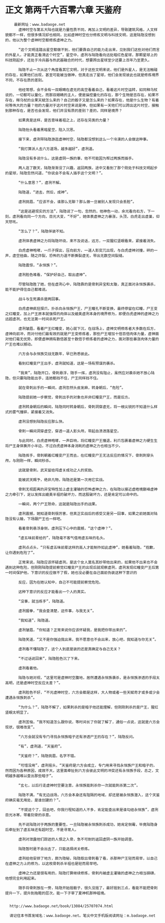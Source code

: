 # 正文 第两千六百零六章 天鉴府
        最新网址：www.badaoge.net
          虚神时空与第五大陆也就是力量性质不同，再加上文明的差异，导致建筑风格，人文样貌都不一样，但很多情况却也相同，比如虚神时空也分修炼文明与科技文明，这是陆隐没想到的，他以为整个虚神时空都修炼虚神之力。
      
          “这个文明连踏出星空都做不到，他们要靠自己的能力走出来，见到我们这些对他们而言的外星人，才能真正看清这个时空”，星空中，虚冽与陆隐看向远处暗红色星球，那颗星球上的科技刚起步，还处于冷兵器与热武器融合的时代，想要跨出星球至少还要上百年乃至更久。
      
          陆隐不止一次从这个角度看其它文明，对于这些文明来说，他们是外星人，是无法触碰的存在，如果他们出现，甚至可能被当做神，但真走出了星球，他们会发现彼此也就是修炼境界不同，不存在质的差别。
      
          他经常想，会不会有一双眼睛在虚无的高空看着自己，看着这片时空运转，如同释乌杖说的，一切都可以量化，而那双眼睛的主人，便是操控量化的存在，那个生物是否存在，如果不存在，释乌杖的业果天赋怎么来的？自己的骰子又是怎么来的？如果存在，他是什么生物？有着何等伟大的力量？他的力量对于这片时空来说是神，但如果有一天他们可以跨出这片时空，接触到那种存在，是否也会发现，他们并没有质的差别？差的，同样是境界？
      
          如果真是这样，是否意味着祖之上，还存在另类的力量？
      
          陆隐抬头看着黑暗星空，陷入沉思。
      
          接下来，虚冽带陆隐游逛虚神时空，陆隐都没想到这么一个冷漠的人会做这种事。
      
          “我打算派人去六方道场，越多越好”，虚冽道。
      
          陆隐没有多说什么，这是虚阴一族的事，他不可能因为帮过两族而插手。
      
          两人逛了数天，陆隐渐渐没了兴趣，返回两族，途中又看到了那个刚处于科技文明起步的星球，陆隐忽然问道，“你说会不会有人插手这个文明？”。
      
          “什么意思？”，虚冽不解。
      
          陆隐道，“进去，然后，成神”。
      
          虚冽挑眉，“应该不会，谁那么无聊？那么做一旦被别人发现只会丢脸”。
      
          “这是逃避现实的方法”，陆隐说了一句，忽然的，他神色一动，余光看向右方，下一刻，虚冽看向同一个方向，目光大变，“不好”，她体表虚神之力暴涨，头顶，白虎走出虚巢，仰天怒吼。
      
          “怎么了？”，陆隐佯装不知。
      
          虚冽体表虚神之力将陆隐环绕，来不及说话，远方，一双猩红竖眼看来，紧接着消失。
      
          白虎虚神咆哮，一爪子探出，压向前方，一道人影突兀出现，与白虎虚神对撞，砰的一声，虚空扭曲，随之炸裂，恐怖的力道不断撕裂虚无，带出无数空间裂缝。
      
          陆隐震惊，“永恒族？”。
      
          虚冽脸色难看，“保护好自己，取出虚神”。
      
          尽管陆隐胜了她，但在虚冽心中，陆隐靠的是骨刺异宝和太璇，真正面对永恒族袭杀，能不能护得住自己都难说。
      
          战斗与生死袭杀是两回事。
      
          白虎虚神疯狂探爪，扑杀向永恒族尸王，尸王瞳孔不断变换，最终停留在红瞳，尸王变之红瞳变，加上尸王原本就强悍的肉体以及媲美虚冽本身的境界修为，即便白虎虚神的虚神之力远超虚冽，也无法第一时间杀死尸王。
      
          虚冽皱眉，看着尸王红瞳变，她心就下沉，在战场上，虚神文明修炼者大多数在后方，虚神向前冲，而对付他们最有效的就是尸王变修炼者，那些尸王增加十倍百倍肉体力量，虚神面对他们毫无优势，即便虚神拥有数倍甚至十数倍于修炼者的虚神之力，面对那些暴涨肉体力量的尸王也难以撼动。
      
          六方会与永恒族交战无数年，早已熟悉彼此。
      
          看到红瞳变尸王出手，虚冽就知道，这是一场有预谋的袭杀。
      
          “我来”，陆隐开口，骨刺悬浮，随手一挥，虚冽没有阻止，虽然应对袭杀她不放心陆隐，但只要陆隐能出手，连她都挡不住，尸王同样挡不住。
      
          就在骨刺出手的一瞬间，虚冽忽然头皮发麻，转身朝后，“危险”。
      
          陆隐提前她一步察觉，骨刺出手的对象也并非红瞳变尸王，而是后方。
      
          虚冽转身朝后的瞬间，陆隐同时转身朝后，骨刺洞穿虚无，将一根尖锐的不知道什么样式的雾气撞碎，紧接着又消失。
      
          虚冽没想到陆隐反应那么快。
      
          骨刺一瞬间洞穿虚空，穿透一道人影头颅，带起血渍洒落星空。
      
          与此同时，白虎虚神咆哮，一声巨响，将红瞳变尸王撞退，利爪包裹着虚神之力硬生生将尸王身体撕开小半边，不过白虎虚神本身消耗的虚神之力也相当不少。
      
          陆隐挥手，骨刺朝着红瞳变尸王而去，在红瞳变尸王无法反应的情况下，骨刺刺穿头颅，与刚刚一样，瞬间秒杀。
      
          这就是骨刺，武天留给闯虚关成功之人的奖励。
      
          能被武天赐予，绝非凡物，陆隐还是第一次用它实战。
      
          骨刺无视距离的异宝特性加上虚主灌输的恐怖虚神之力，在陆隐以接近虚皓境巅峰虚神之力牵引下，足以发挥出媲美半祖的破坏力，而这股破坏力，还是肯定可以命中的。
      
          一瞬间，两个尸王殒命，这就是陆隐出手的战果。
      
          虚冽震撼，她知道骨刺很厉害，但真正实战后的感受又是另一回事，如果之前她面对陆隐没有认输，下场跟尸王也一样吧。
      
          看着骨刺悬浮身侧，虚冽压下心中的震撼，“这个虚神？”。
      
          “虚五味前辈给的”，陆隐毫不客气借用虚五味的名头。
      
          虚冽点点头，“只有虚五味前辈这样的高人才能制作如此虚神”，她看着陆隐，“抱歉，让你遇到危险了”。
      
          正常来说，陆隐应该怀疑虚冽，是这个女人莫名其妙带他出来的，如果他不出来也不会遇到这种危险，但刚刚陆隐提前察觉红瞳变尸王的出现后就观察虚冽，虚冽发现红瞳变尸王后第一时间保护他，下意识的反应做不了假，她也没必要在自己面前伪装这种下意识的
      
          反应，因为在她认知中，自己不可能提前察觉危险。
      
          这种下意识的反应才能看出一个人的真实。
      
          “没事，就当练手”，陆隐道。
      
          虚冽握拳，“我会查清楚，这件事，与我无关”。
      
          “我知道”，陆隐道。
      
          虚冽皱眉，“你知道？正常来说你应该怀疑我，是我把你带出来的”。
      
          陆隐笑道，“又不是你强迫我出来，我不愿意也不会出来，放心吧，我知道与你无关”。
      
          虚冽看不懂陆隐了，这个人到底是装的还是真确定与自己无关？
      
          “不过话说回来”，陆隐脸色沉了下来。
      
          虚冽看着他。
      
          陆隐与她对视，“这里可是虚神时空腹地，居然遭遇永恒族袭杀，是永恒族渗透的手段太高明，还是虚神时空反应太差？”。
      
          虚冽脸色不好，“不光虚神时空，六方会都是这样，大人物或者一些天赋奇才或多或少会遭遇永恒族刺杀”。
      
          “为什么？”，陆隐不解了，如果刺杀的是暗子他还能理解，但刚刚刺杀的是尸王，猩红竖眼太明显了。
      
          虚冽苦恼，“我不知道怎么跟你说，等时间长了你就了解了，通俗一点说，这就是六方会现状，很难改变”。
      
          “六方会就没有专门寻找永恒族暗子还有渗透尸王的存在？”，陆隐反问。
      
          “有”，虚冽道，“天鉴府”。
      
          “天鉴府？”，陆隐挑眉，名字不错。
      
          “可惜没用”，虚冽摇头，“天鉴府是六方会成立，专门用来寻找永恒族尸王和暗子的，然而因为各种原因，成效不大，这里面牵扯到六方会彼此文明的冲突还有永恒族手段，总之，文明越多越难以查出那些暗子”。
      
          “玄七，以后行走虚神时空要注意，永恒族能刺杀你一次就能刺杀第二次”。
      
          陆隐不满，“有无边战场，六方会本身还有阻隔的地域，却还是被永恒族潜入，这个天鉴府确实毫无用处，是谁创建的？”。
      
          “不提这个了，回去吧，你我行程知道的人不多，肯定能查出来是谁勾结永恒族”，虚冽目光冰寒，带着刻骨的杀意。
      
          先不说陆隐对于两族的重要性，一旦陆隐被永恒族刺杀成功，她肯定倒霉，毕竟陆隐身后牵扯到了虚五味还有超时空，不是寻常人。
      
          虚冽对泄露他们踪迹的人恨之入骨，急不可耐的返回虚阴一族开始调查。
      
          陆隐暂时是不会出去了，只能选择闭关修炼。
      
          虚冽给他安排了地方，颇为隐秘，陆隐取出骨刺看了看，杀那种尸王轻而易举，以自己在虚神之力上的修为，以这枚骨刺杀半祖也是轻而易举吧。
      
          虚神之力还是很有用的，陆隐打算继续修炼，骨刺内被虚主灌输的虚神之力相当磅礴，他想完全利用起来。
      
          随手将骨刺放在一旁，陆隐开始摇骰子，很久没摇了，最好摇到三点，看能不能把骨刺提升一下，提升到拖鞋的层次，能一下子宰了夏神机那种祖境。
      
      
      http://www.badaoge.net/book/13084/25707074.html
      
      请记住本书首发域名：www.badaoge.net。笔尖中文手机版阅读网址：m.badaoge.net